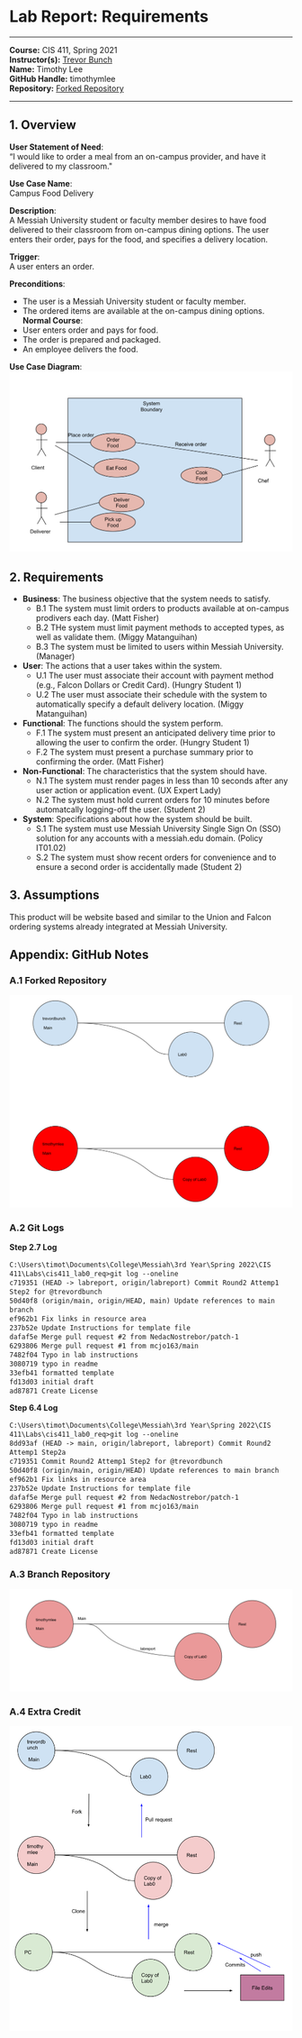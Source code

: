 # Lab Report: Requirements
___
**Course:** CIS 411, Spring 2021  
**Instructor(s):** [Trevor Bunch](https://github.com/trevordbunch)  
**Name:** Timothy Lee   
**GitHub Handle:** timothymlee  
**Repository:** [Forked Repository](https://github.com/timothymlee/cis411_lab0_req) 
___

## 1. Overview
**User Statement of Need**:     
“I would like to order a meal from an on-campus provider, 
and have it delivered to my classroom."

**Use Case Name**:  
Campus Food Delivery    

**Description**:    
A Messiah University student or faculty member desires to have food delivered to their classroom from on-campus dining options. The user enters their order, pays for the food, and specifies a delivery location. 

**Trigger**:    
A user enters an order.   

**Preconditions**:
- The user is a Messiah University student or faculty member.
- The ordered items are available at the on-campus dining options.  
**Normal Course**:
- User enters order and pays for food.
- The order is prepared and packaged.
- An employee delivers the food.

**Use Case Diagram**:   
![Forked Repository Diagram](/assets/Lab0Part4_Diagram.svg) 


## 2. Requirements

- **Business**: The business objective that the system needs to satisfy.
  - B.1 The system must limit orders to products available at on-campus prodivers each day. (Matt Fisher)
  - B.2 THe system must limit payment methods to accepted types, as well as validate them. (Miggy Matanguihan)
  - B.3 The system must be limited to users within Messiah University. (Manager)
- **User**: The actions that a user takes within the system.
  - U.1 The user must associate their account with payment method (e.g., Falcon Dollars or Credit Card). (Hungry Student 1)
  - U.2 The user must associate their schedule with the system to automatically specify a default delivery location. (Miggy Matanguihan)
- **Functional**: The functions should the system perform.
  - F.1 The system must present an anticipated delivery time prior to allowing the user to confirm the order. (Hungry Student 1)
  - F.2 The system must present a purchase summary prior to confirming the order. (Matt Fisher)
- **Non-Functional**: The characteristics that the system should have.
  - N.1 The system must render pages in less than 10 seconds after any user action or application event. (UX Expert Lady)
  - N.2 The system must hold current orders for 10 minutes before automatcally logging-off the user. (Student 2)
- **System**: Specifications about how the system should be built.
  - S.1 The system must use Messiah University Single Sign On (SSO) solution for any accounts with a messiah.edu domain. (Policy IT01.02)
  - S.2 The system must show recent orders for convenience and to ensure a second order is accidentally made (Student 2)

## 3. Assumptions
This product will be website based and similar to the Union and Falcon ordering systems already integrated at Messiah University.

## Appendix: GitHub Notes

### A.1 Forked Repository
![Forked Repository Diagram](/assets/Lab0Part1_Diagram.svg) 

### A.2 Git Logs
**Step 2.7 Log**
```
C:\Users\timot\Documents\College\Messiah\3rd Year\Spring 2022\CIS 411\Labs\cis411_lab0_req>git log --oneline
c719351 (HEAD -> labreport, origin/labreport) Commit Round2 Attemp1 Step2 for @trevordbunch
50d40f8 (origin/main, origin/HEAD, main) Update references to main branch
ef962b1 Fix links in resource area
237b52e Update Instructions for template file
dafaf5e Merge pull request #2 from NedacNostrebor/patch-1
6293806 Merge pull request #1 from mcjo163/main
7482f04 Typo in lab instructions
3080719 typo in readme
33efb41 formatted template
fd13d03 initial draft
ad87871 Create License
```

**Step 6.4 Log**
```
C:\Users\timot\Documents\College\Messiah\3rd Year\Spring 2022\CIS 411\Labs\cis411_lab0_req>git log --oneline
8dd93af (HEAD -> main, origin/labreport, labreport) Commit Round2 Attemp1 Step2a
c719351 Commit Round2 Attemp1 Step2 for @trevordbunch
50d40f8 (origin/main, origin/HEAD) Update references to main branch
ef962b1 Fix links in resource area
237b52e Update Instructions for template file
dafaf5e Merge pull request #2 from NedacNostrebor/patch-1
6293806 Merge pull request #1 from mcjo163/main
7482f04 Typo in lab instructions
3080719 typo in readme
33efb41 formatted template
fd13d03 initial draft
ad87871 Create License
```

### A.3 Branch Repository
![Branch Repository Diagram](/assets/Lab0Part2_Diagram.svg)  


### A.4 Extra Credit
![Round-trip Diagram](/assets/Lab0Part8_Diagram.svg)    
